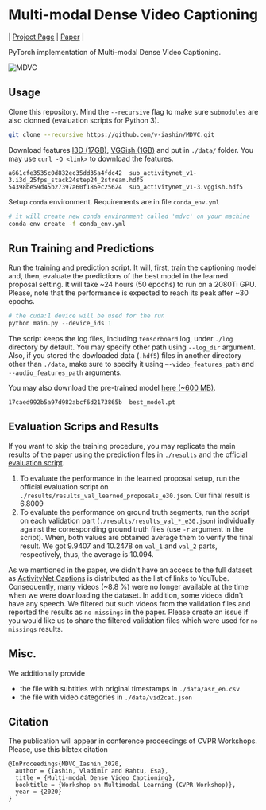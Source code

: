 # Multi-modal Dense Video Captioning

| [Project Page](https://v-iashin.github.io/mdvc.html) | [Paper](https://arxiv.org/abs/2003.07758) |

PyTorch implementation of Multi-modal Dense Video Captioning.

![MDVC](https://github.com/v-iashin/v-iashin.github.io/raw/master/images/mdvc/Introduction.svg "Logo Title Text 1")

## Usage
Clone this repository. Mind the `--recursive` flag to make sure `submodules` are also clonned (evaluation scripts for Python 3). 
```bash
git clone --recursive https://github.com/v-iashin/MDVC.git
```

Download features [I3D (17GB)](https://storage.googleapis.com/mdvc/sub_activitynet_v1-3.i3d_25fps_stack24step24_2stream.hdf5), [VGGish (1GB)](https://storage.googleapis.com/mdvc/sub_activitynet_v1-3.vggish.hdf5) and put in `./data/` folder. You may use `curl -O <link>` to download the features.

```
a661cfe3535c0d832ec35dd35a4fdc42  sub_activitynet_v1-3.i3d_25fps_stack24step24_2stream.hdf5
54398be59d45b27397a60f186ec25624  sub_activitynet_v1-3.vggish.hdf5
```

Setup `conda` environment. Requirements are in file `conda_env.yml`
```bash
# it will create new conda environment called 'mdvc' on your machine 
conda env create -f conda_env.yml
```

## Run Training and Predictions

Run the training and prediction script. It will, first, train the captioning model and, then, evaluate the predictions of the best model in the learned proposal setting. It will take ~24 hours (50 epochs) to run on a 2080Ti GPU. Please, note that the performance is expected to reach its peak after ~30 epochs.
```python
# the cuda:1 device will be used for the run
python main.py --device_ids 1
```
The script keeps the log files, including `tensorboard` log, under `./log` directory by default. You may specify other path using `--log_dir` argument. Also, if you stored the dowloaded data (`.hdf5`) files in another directory other than `./data`, make sure to specify it using `–-video_features_path` and `--audio_features_path` arguments.

You may also download the pre-trained model [here (~600 MB)](https://storage.googleapis.com/mdvc/best_model.pt).
```
17caed992b5a97d982abcf6d2173865b  best_model.pt
```

## Evaluation Scrips and Results

If you want to skip the training procedure, you may replicate the main results of the paper using the prediction files in `./results` and the [official evaluation script](https://github.com/ranjaykrishna/densevid_eval/tree/9d4045aced3d827834a5d2da3c9f0692e3f33c1c). 

1. To evaluate the performance in the learned proposal setup, run the official evaluation script on `./results/results_val_learned_proposals_e30.json`. Our final result is 6.8009
2. To evaluate the performance on ground truth segments, run the script on each validation part (`./results/results_val_*_e30.json`) individually against the corresponding ground truth files (use `-r` argument in the script). When, both values are obtained average them to verify the final result. We got 9.9407 and 10.2478 on `val_1` and `val_2` parts, respectively, thus, the average is 10.094.

As we mentioned in the paper, we didn't have an access to the full dataset as [ActivityNet Captions](https://cs.stanford.edu/people/ranjaykrishna/densevid/) is distributed as the list of links to YouTube. Consequently, many videos (~8.8 %) were no longer available at the time when we were downloading the dataset. In addition, some videos didn't have any speech. We filtered out such videos from the validation files and reported the results as `no missings` in the paper. Please create an issue if you would like us to share the filtered validation files which were used for `no missings` results.

## Misc.

We additionally provide
- the file with subtitles with original timestamps in `./data/asr_en.csv`
- the file with video categories in `./data/vid2cat.json`

## Citation
The publication will appear in conference proceedings of CVPR Workshops. Please, use this bibtex citation
```
@InProceedings{MDVC_Iashin_2020,
  author = {Iashin, Vladimir and Rahtu, Esa},
  title = {Multi-modal Dense Video Captioning},
  booktitle = {Workshop on Multimodal Learning (CVPR Workshop)},
  year = {2020}
}
```
